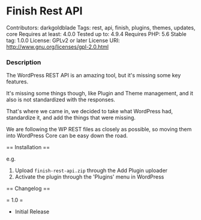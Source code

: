 # Finish Rest API
Contributors: darkgoldblade
Tags: rest, api, finish, plugins, themes, updates, core
Requires at least: 4.0.0
Tested up to: 4.9.4
Requires PHP: 5.6
Stable tag: 1.0.0
License: GPLv2 or later
License URI: http://www.gnu.org/licenses/gpl-2.0.html

### Description

The WordPress REST API is an amazing tool, but it's missing some key features.

It's missing some things though, like Plugin and Theme management, and it also is not standardized with the responses.

That's where we came in, we decided to take what WordPress had, standardize it, and add the things that were missing.

We are following the WP REST files as closely as possible, so moving them into WordPress Core can be easy down the road.


== Installation ==

e.g.

1. Upload `finish-rest-api.zip` through the Add Plugin uploader
1. Activate the plugin through the 'Plugins' menu in WordPress

== Changelog ==

= 1.0 =
* Initial Release